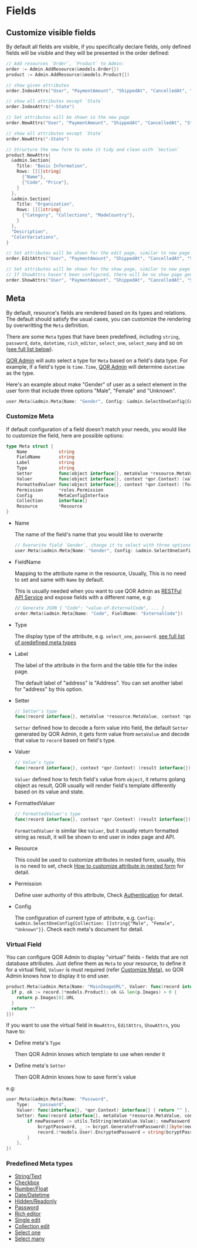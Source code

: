 # Fields

## Customize visible fields

By default all fields are visible, if you specifically declare fields, only defined fields will be visible and they will be presented in the order defined:

```go
// Add resources `Order`, `Product` to Admin:
order := Admin.AddResource(&models.Order{})
product := Admin.AddResource(&models.Product{})

// show given attributes
order.IndexAttrs("User", "PaymentAmount", "ShippedAt", "CancelledAt", "State", "ShippingAddress")

// show all attributes except `State`
order.IndexAttrs("-State")

// Set attributes will be shown in the new page
order.NewAttrs("User", "PaymentAmount", "ShippedAt", "CancelledAt", "State", "ShippingAddress")

// show all attributes except `State`
order.NewAttrs("-State")

// Structure the new form to make it tidy and clean with `Section`
product.NewAttrs(
  &admin.Section{
    Title: "Basic Information",
    Rows: [][]string{
      {"Name"},
      {"Code", "Price"},
    }
  },
  &admin.Section{
    Title: "Organization",
    Rows: [][]string{
      {"Category", "Collections", "MadeCountry"},
    }
  },
  "Description",
  "ColorVariations",
}

// Set attributes will be shown for the edit page, similar to new page
order.EditAttrs("User", "PaymentAmount", "ShippedAt", "CancelledAt", "State", "ShippingAddress")

// Set attributes will be shown for the show page, similar to new page
// If ShowAttrs haven't been configured, there will be no show page generated, by will show the edit form instead
order.ShowAttrs("User", "PaymentAmount", "ShippedAt", "CancelledAt", "State", "ShippingAddress")
```

## Meta

By default, resource's fields are rendered based on its types and relations. The default should satisfy the usual cases, you can customize the rendering by overwritting the `Meta` definition.

There are some `Meta` types that have been predefined, including `string`, `password`, `date`, `datetime`, `rich_editor`, `select_one`, `select_many` and so on ([see full list below](#predefined-meta-types)).

[QOR Admin](../admin/README.md) will auto select a type for `Meta` based on a field's data type. For example, if a field's type is `time.Time`, [QOR Admin](../admin/README.md) will determine `datetime` as the type.

Here's an example about make "Gender" of user as a select element in the user form that include three options "Male", "Female" and "Unknown".

```go
user.Meta(&admin.Meta{Name: "Gender", Config: &admin.SelectOneConfig{Collection: []string{"Male", "Female", "Unknown"}}})
```

### Customize Meta

If default configuration of a field doesn't match your needs, you would like to customize the field, here are possible options:

```go
type Meta struct {
	Name            string
	FieldName       string
	Label           string
	Type            string
	Setter          func(object interface{}, metaValue *resource.MetaValue, context *qor.Context)
	Valuer          func(object interface{}, context *qor.Context) (value interface{})
	FormattedValuer func(object interface{}, context *qor.Context) (formattedValue interface{})
	Permission      *roles.Permission
	Config          MetaConfigInterface
	Collection      interface{}
	Resource        *Resource
}
```

* Name

  The name of the field's name that you would like to overwrite

  ```go
  // Overwrite field `Gender`, change it to select with three options from default input box
  user.Meta(&admin.Meta{Name: "Gender", Config: &admin.SelectOneConfig{Collection: []string{"Male", "Female", "Unknown"}}})
  ```

* FieldName

  Mapping to the attribute name in the resource, Usually, This is no need to set and same with `Name` by default.

  This is usually needed when you want to use QOR Admin as [RESTFul API Service](../admin/restful_api.md) and expose fields with a different name, e.g:

  ```go
  // Generate JSON { "Code": "value-of-ExternalCode", ... }
  order.Meta(&admin.Meta{Name: "Code", FieldName: "ExternalCode"})
  ```

* Type

  The display type of the attribute, e.g. `select_one`, `password`. [see full list of predefined meta types](#predefined-meta-types)

* Label

  The label of the attribute in the form and the table title for the index page.

  The default label of "address" is "Address". You can set another label for "address" by this option.

* Setter

  ```go
  // Setter's type
  func(record interface{}, metaValue *resource.MetaValue, context *qor.Context)
  ```

  `Setter` defined how to decode a form value into field, the default `Setter` generated by QOR Admin, it gets form value from `metaValue` and decode that value to `record` based on field's type.

* Valuer

  ```go
  // Value's type
  func(record interface{}, context *qor.Context) (result interface{})
  ```

  `Valuer` defined how to fetch field's value from `object`, it returns golang object as result, QOR usually will render field's template differently based on its value and state.

* FormattedValuer

  ```go
  // FormattedValuer's type
  func(record interface{}, context *qor.Context) (result interface{})
  ```

  `FormattedValuer` is similar like `Valuer`, but it usually return formatted string as result, it will be shown to end user in index page and API.

* Resource

  This could be used to customize attributes in nested form, usually, this is no need to set, check [How to customize attribute in nested form](../metas/collection-edit.md) for detail.

* Permission

  Define user authority of this attribute, Check [Authentication](../admin/authentication.md) for detail.

* Config

  The configuration of current type of attribute, e.g. `Config: &admin.SelectOneConfig{Collection: []string{"Male", "Female", "Unknown"}}`. Check each meta's document for detail.

### Virtual Field

You can configure QOR Admin to display "virtual" fields - fields that are not database attributes. Just define them as `Meta` to your resource, to define it for a virtual field, `Valuer` is must required (refer [Customize Meta](#customize-meta)), so QOR Admin knows how to display it to end user.

```go
product.Meta(&admin.Meta{Name: "MainImageURL", Valuer: func(record interface{}, context *qor.Context) interface{} {
  if p, ok := record.(*models.Product); ok && len(p.Images) > 0 {
    return p.Images[0].URL
  }
  return ""
}})
```

If you want to use the virtual field in `NewAttrs`, `EditAttrs`, `ShowAttrs`, you have to:

* Define meta's `Type`

  Then QOR Admin knows which template to use when render it

* Define meta's `Setter`

  Then QOR Admin knows how to save form's value

e.g:

```go
user.Meta(&admin.Meta{Name: "Password",
	Type:   "password",
	Valuer: func(interface{}, *qor.Context) interface{} { return "" },
	Setter: func(record interface{}, metaValue *resource.MetaValue, context *qor.Context) {
		if newPassword := utils.ToString(metaValue.Value); newPassword != "" {
			bcryptPassword, _ := bcrypt.GenerateFromPassword([]byte(newPassword), bcrypt.DefaultCost)
			record.(*models.User).EncryptedPassword = string(bcryptPassword)
		}
	},
})
```

### Predefined Meta types

* [String/Text](/admin/metas/text-input.md)
* [Checkbox](/admin/metas/checkbox.md)
* [Number/Float](/admin/metas/number.md)
* [Date/Datetime](/admin/metas/date.md)
* [Hidden/Readonly](/admin/metas/hidden-readonly.md)
* [Password](/admin/metas/password.md)
* [Rich editor](/admin/metas/rich-editor.md)
* [Single edit](/admin/metas/collection-edit.md)
* [Collection edit](/admin/metas/collection-edit.md)
* [Select one](/admin/metas/select-one.md)
* [Select many](/admin/metas/select-many.md)

